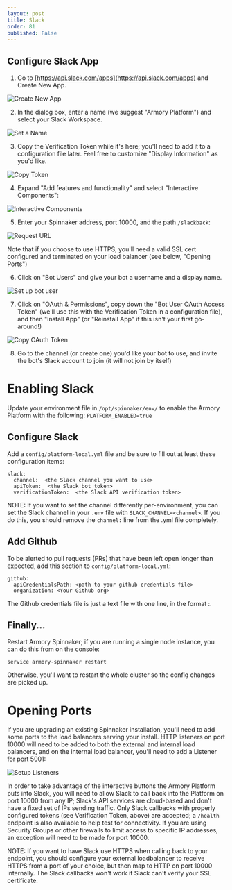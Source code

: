 ```yaml
---
layout: post
title: Slack
order: 81
published: False
---
```


## Configure Slack App

1. Go to [https://api.slack.com/apps](https://api.slack.com/apps) and Create New App.

  ![Create New App](https://dha4w82d62smt.cloudfront.net/items/0J0M08230j212s0M0k0q/%5B704dbb753f72c8e5569ef622cbf2d254%5D_Image+2018-03-27+at+1.37.31+PM.png)

2. In the dialog box, enter a name (we suggest "Armory Platform") and select your Slack Workspace.

  ![Set a Name](https://dha4w82d62smt.cloudfront.net/items/0D3K3v2d0A2B1L281k3Y/%5B5ded8cae50cb9fdf4f2d1135d37e16eb%5D_Image+2018-03-27+at+1.41.17+PM.png)

3. Copy the Verification Token while it's here; you'll need to add it to a configuration file later.  Feel free to customize "Display Information" as you'd like.

  ![Copy Token](https://dha4w82d62smt.cloudfront.net/items/0B0S3Q1Q0Y1k0G1L0e0m/%5Bdf8df474d66912f0b1e87620f9e219ee%5D_Image+2018-03-27+at+1.49.37+PM.png)

4. Expand "Add features and functionality" and select "Interactive Components":

  ![Interactive Components](https://dha4w82d62smt.cloudfront.net/items/0W252r300O0B0m3V0z14/Image%202018-03-27%20at%201.52.49%20PM.png)
  
5. Enter your Spinnaker address, port 10000, and the path `/slackback`:

  ![Request URL](https://dha4w82d62smt.cloudfront.net/items/422P0u042F1F0O3E1B1L/Image%202018-03-27%20at%201.54.42%20PM.png)

  Note that if you choose to use HTTPS, you'll need a valid SSL cert configured and terminated on your load balancer (see below, "Opening Ports")
  
6. Click on "Bot Users" and give your bot a username and a display name.

  ![Set up bot user](https://dha4w82d62smt.cloudfront.net/items/1A1Y441R1v331T190r0S/Image%202018-03-27%20at%201.57.44%20PM.png)
  
7. Click on "OAuth & Permissions", copy down the "Bot User OAuth Access Token" (we'll use this with the Verification Token in a configuration file), and then "Install App" (or "Reinstall App" if this isn't your first go-around!)

  ![Copy OAuth Token](https://dha4w82d62smt.cloudfront.net/items/3y1T0l222n1R290T0J1p/%5B6325cd5d7f24980af1b8722c02854668%5D_Image+2018-03-27+at+1.58.59+PM.png)

8. Go to the channel (or create one) you'd like your bot to use, and invite the bot's Slack account to join (it will not join by itself)

# Enabling Slack

Update your environment file in `/opt/spinnaker/env/` to enable the Armory
Platform with the following:
`PLATFORM_ENABLED=true`

## Configure Slack

Add a `config/platform-local.yml` file and be sure to fill out at least these
configuration items:

```
slack:
  channel:  <the Slack channel you want to use>
  apiToken:  <the Slack bot token>
  verificationToken:  <the Slack API verification token>
```

NOTE:  If you want to set the channel differently per-environment, you can set
the Slack channel in your `.env` file with `SLACK_CHANNEL=<channel>`. If you do this, you should remove the `channel:` line from the .yml file completely.

## Add Github
To be alerted to pull requests (PRs) that have been left open longer than expected, add this section to `config/platform-local.yml`:

```
github:
  apiCredentialsPath: <path to your github credentials file>
  organization: <Your Github org>
```

The Github credentials file is just a text file with one line, in the format <username>:<password-or-access-token>.

## Finally...

Restart Armory Spinnaker; if you are running a single node instance, you can do this from on the console:

```
service armory-spinnaker restart
```

Otherwise, you'll want to restart the whole cluster so the config changes are picked up.

# Opening Ports

If you are upgrading an existing Spinnaker installation, you'll need to add some ports to the load balancers serving your install.  HTTP listeners on port 10000 will need to be added to both the external and internal load balancers, and on the internal load balancer, you'll need to add a Listener for port 5001:

![Setup Listeners](https://dha4w82d62smt.cloudfront.net/items/0L1l2n2v3O2I0r1S0f3j/Image%202018-03-27%20at%202.15.37%20PM.png)

In order to take advantage of the interactive buttons the Armory Platform
puts into Slack, you will need to allow Slack to call back into the Platform
on port 10000 from any IP; Slack's API services are cloud-based and don't have a fixed set of IPs sending traffic.  Only Slack callbacks with properly configured tokens (see Verification Token, above) are accepted; a `/health` endpoint is also available to help test for connectivity.  If you are using Security Groups or other firewalls to limit access to specific IP addresses, an exception will need to be made for port 10000.

NOTE:  If you want to have Slack use HTTPS when calling back to your endpoint, you should configure your external loadbalancer to receive HTTPS from a port of your choice, but then map to HTTP on port 10000 internally.  The Slack callbacks won't work if Slack can't verify your SSL certificate.


